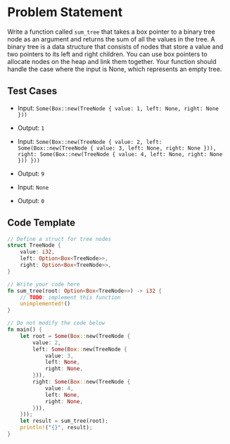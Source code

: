 # Problem Statement

Write a function called `sum_tree` that takes a box pointer to a binary tree node as an argument and returns the sum of all the values in the tree. A binary tree is a data structure that consists of nodes that store a value and two pointers to its left and right children. You can use box pointers to allocate nodes on the heap and link them together. Your function should handle the case where the input is None, which represents an empty tree.

## Test Cases

- Input: `Some(Box::new(TreeNode { value: 1, left: None, right: None }))`
- Output: `1`

- Input: `Some(Box::new(TreeNode { value: 2, left: Some(Box::new(TreeNode { value: 3, left: None, right: None })), right: Some(Box::new(TreeNode { value: 4, left: None, right: None })) }))`
- Output: `9`

- Input: `None`
- Output: `0`

## Code Template

```rust
// Define a struct for tree nodes
struct TreeNode {
    value: i32,
    left: Option<Box<TreeNode>>,
    right: Option<Box<TreeNode>>,
}

// Write your code here
fn sum_tree(root: Option<Box<TreeNode>>) -> i32 {
    // TODO: implement this function
    unimplemented!()
}

// Do not modify the code below
fn main() {
    let root = Some(Box::new(TreeNode {
        value: 2,
        left: Some(Box::new(TreeNode {
            value: 3,
            left: None,
            right: None,
        })),
        right: Some(Box::new(TreeNode {
            value: 4,
            left: None,
            right: None,
        })),
    }));
    let result = sum_tree(root);
    println!("{}", result);
}
```

